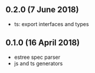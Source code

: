 ## 0.2.0 (7 June 2018)

* ts: export interfaces and types

## 0.1.0 (16 April 2018)

* estree spec parser
* js and ts generators